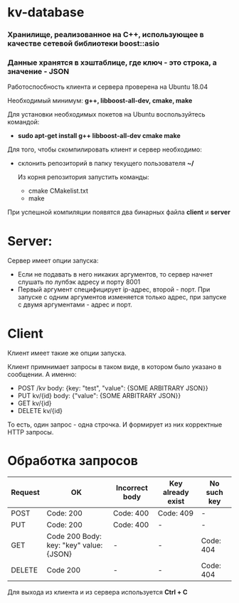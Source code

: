 # kv-database
### Хранилище, реализованное на C++, использующее в качестве сетевой библиотеки boost::asio
### Данные хранятся в хэштаблице, где ключ - это строка, а значение - JSON

Работоспосбность клиента и сервера проверена на Ubuntu 18.04

Необходимый минимум: **g++, libboost-all-dev, cmake, make**

Для установки необходимых покетов на Ubuntu воспользуйтесь командой:
- **sudo apt-get install g++ libboost-all-dev cmake make**

Для того, чтобы скомпилировать клиент и сервер необходимо:

- склонить репозиторий в папку текущего пользователя **~/**
  
  Из корня репозитория запустить команды:
  - cmake CMakelist.txt
  - make
  
При успешной компиляции появятся два бинарных файла **client** и **server**

# Server:

Сервер имеет опции запуска:
  - Если не подавать в него никаких аргументов, то сервер начнет слушать по лупбэк адресу и порту 8001
  - Первый аргумент специфицирует ip-адрес, второй - порт. При запуске с одним аргументов изменяется только адрес,
  при запуске с двумя аргументами - адрес и порт.
  
# Client

Клиент имеет такие же опции запуска.

Клиент примнимает запросы в таком виде, в котором было указано в сообщении. А именно:
- POST /kv body: {key: "test", "value": {SOME ARBITRARY JSON}}
- PUT kv/{id} body: {"value": {SOME ARBITRARY JSON}}
- GET kv/{id}
- DELETE kv/{id}

То есть, один запрос - одна строчка.
И формирует из них корректные HTTP запросы.

# Обработка запросов

Request | OK | Incorrect body | Key already exist | No such key
--- | --- | --- | --- |--- 
POST | Code: 200 | Code: 400 | Code: 409 | - 
PUT | Code: 200 | Code: 400 | - | - | Code:404 
GET | Code 200 Body: key: "key" value: {JSON}| - | - | Code: 404 
DELETE | Code 200 | - | - | Code: 404 

Для выхода из клиента и из сервера используется **Ctrl + C**
